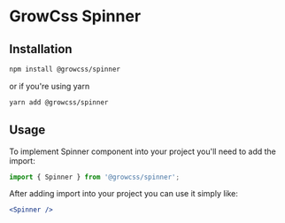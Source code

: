 # GrowCss Spinner

## Installation

```bash
npm install @growcss/spinner
```

or if you're using yarn

```bash
yarn add @growcss/spinner
```

## Usage

To implement Spinner component into your project you'll need to add the import:

```js
import { Spinner } from '@growcss/spinner';
```

After adding import into your project you can use it simply like:

```jsx
<Spinner />
```
